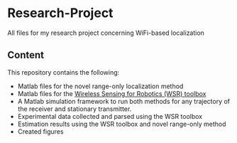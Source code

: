 # Research-Project
All files for my research project concerning WiFi-based localization

## Content
This repository contains the following:
- Matlab files for the novel range-only localization method
- Matlab files for the [Wireless Sensing for Robotics (WSR) toolbox](https://github.com/Harvard-REACT/WSR-Toolbox.git)  
- A Matlab simulation framework to run both methods for any trajectory of the receiver and stationary transmitter.
- Experimental data collected and parsed using the WSR toolbox
- Estimation results using the WSR toolbox and novel range-only method
- Created figures 
